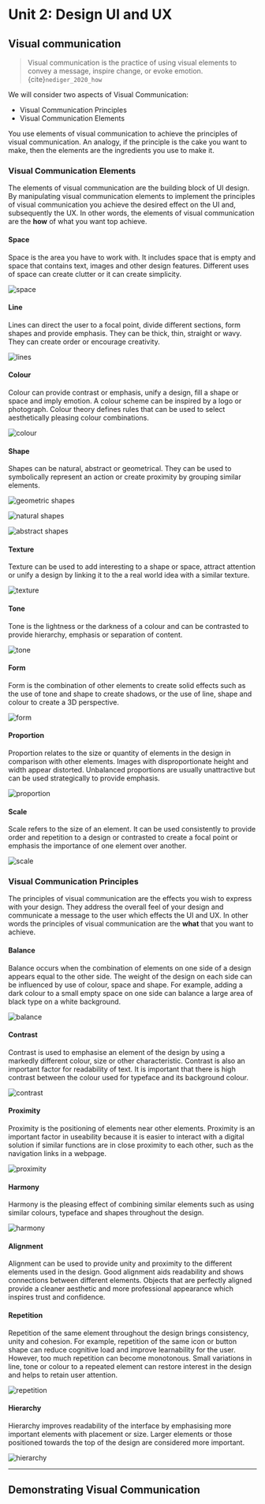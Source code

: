 # Unit 2: Design UI and UX

## Visual communication
> Visual communication is the practice of using visual elements to convey a message, inspire change, or evoke emotion. {cite}`nediger_2020_how`

We will consider two aspects of Visual Communication:
- Visual Communication Principles
- Visual Communication Elements

You use elements of visual communication to achieve the principles of visual communication.  An analogy, if the principle is the cake you want to make, then the elements are the ingredients you use to make it.

### Visual Communication Elements
The elements of visual communication are the building block of UI design. By manipulating visual communication elements to implement the principles of visual communication you achieve the desired effect on the UI and, subsequently the UX. In other words, the elements of visual communication are the **how** of what you want top achieve.

#### Space
Space is the area you have to work with. It includes space that is empty and space that contains text, images and other design features. Different uses of space can create clutter or it can create simplicity.

![space](../assets/space.png)

#### Line
Lines can direct the user to a focal point, divide different sections, form shapes and provide emphasis. They can be thick, thin, straight or wavy. They can create order or encourage creativity.

![lines](../assets/lines.png)

#### Colour
Colour can provide contrast or emphasis, unify a design, fill a shape or space and imply emotion. A colour scheme can be inspired by a logo or photograph. Colour theory defines rules that can be used to select aesthetically pleasing colour combinations.

![colour](../assets/colour.png)

#### Shape
Shapes can be natural, abstract or geometrical. They can be used to symbolically represent an action or create proximity by grouping similar elements.

![geometric shapes](../assets/shape_1.png)

![natural shapes](../assets/shape_2.png)

![abstract shapes](../assets/shape_3.png)

#### Texture
Texture can be used to add interesting to a shape or space, attract attention or unify a design by linking it to the a real world idea with a similar texture.

![texture](../assets/texture.png)

#### Tone
Tone is the lightness or the darkness of a colour and can be contrasted to provide hierarchy, emphasis or separation of content.

![tone](../assets/tone.png)

#### Form
Form is the combination of other elements to create solid effects such as the use of tone and shape to create shadows, or the use of line, shape and colour to create a 3D perspective.

![form](../assets/form.png)

#### Proportion
Proportion relates to the size or quantity of elements in the design in comparison with other elements. Images with disproportionate height and width appear distorted. Unbalanced proportions are usually unattractive but can be used strategically to provide emphasis.

![proportion](../assets/proportion.png)

#### Scale
Scale refers to the size of an element. It can be used consistently to provide order and repetition to a design or contrasted to create a focal point or emphasis the importance of one element over another.

![scale](../assets/scale.png)

### Visual Communication Principles
The principles of visual communication are the effects you wish to express with your design. They address the overall feel of your design and communicate a message to the user which effects the UI and UX. In other words the principles of visual communication are the **what** that you want to achieve.

#### Balance
Balance occurs when the combination of elements on one side of a design appears equal to the other side. The weight of the design on each side can be influenced by use of colour, space and shape. For example, adding a dark colour to a small empty space on one side can balance a large area of black type on a white background.

![balance](../assets/balance.png)

#### Contrast
Contrast is used to emphasise an element of the design by using a markedly different colour, size or other characteristic. Contrast 
is also an important factor for readability of text. It is important that there is high contrast between the colour used for typeface and its background colour.

![contrast](../assets/contrast.png)

#### Proximity
Proximity is the positioning of elements near other elements. Proximity is an important factor in useability because it is easier to interact with a digital solution if similar functions are in close proximity to each other, such as the navigation links in a webpage.

![proximity](../assets/proximity.png)

#### Harmony
Harmony is the pleasing effect of combining similar elements such as using similar colours, typeface and shapes throughout the
design.

![harmony](../assets/harmony.png)

#### Alignment
Alignment can be used to provide unity and proximity to the different elements used in the design. Good alignment aids readability and shows connections between different elements. Objects that are perfectly aligned provide a cleaner aesthetic and more professional appearance which inspires trust and confidence.

#### Repetition
Repetition of the same element throughout the design brings consistency, unity and cohesion. For example, repetition of the same icon or button shape can reduce cognitive load and improve learnability for the user. However, too much repetition can become monotonous. Small variations in line, tone or colour to a repeated element can restore interest in the design and helps to retain user attention.

![repetition](../assets/repetition.png)

#### Hierarchy
Hierarchy improves readability of the interface by emphasising more important elements with placement or size. Larger elements or those positioned towards the top of the design are considered more important.

![hierarchy](../assets/heirarchy.png)

---
## Demonstrating Visual Communication

